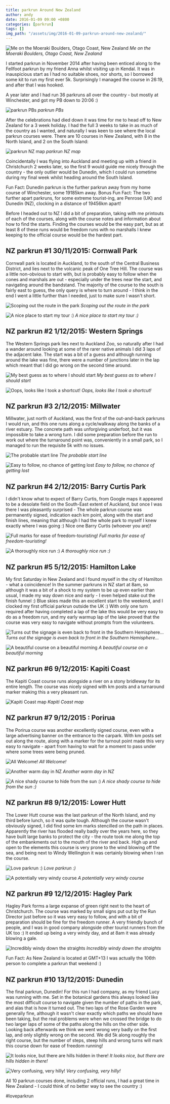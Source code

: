 ```yaml
---
title: parkrun Around New Zealand
author: andy
date: 2016-01-09 09:00 +0800
categories: [parkrun]
tags: []
img_path: "/assets/img/2016-01-09-parkrun-around-new-zealand/"
---
```




![Me on the Moeraki Boulders, Otago Coast, New Zealand](parkrun-around-new-zealand-moeraki-boulders.jpg)
_Me on the Moeraki Boulders, Otago Coast, New Zealand_


I started parkrun in November 2014 after having been enticed along to the Fellfoot parkrun by my friend Anna whilst visiting up in Kendal. It was in inauspicious start as I had no suitable shoes, nor shorts, so I borrowed some kit to run my first ever 5k. Surprisingly I managed the course in 26:19, and after that I was hooked.

A year later and I had run 36 parkruns all over the country - but mostly at Winchester, and got my PB down to 20:06 :)

![parkrun PBs](parkrun-around-new-zealand-pb-montage.png)
_parkrun PBs_


After the celebrations had died down it was time for me to head off to New Zealand for a 3 week holiday. I had the full 3 weeks to take in as much of the country as I wanted, and naturally I was keen to see where the local parkrun courses were. There are 10 courses in New Zealand, with 8 in the North Island, and 2 on the South Island:

![parkrun NZ map](parkrun-around-new-zealand-map.png)
_parkrun NZ map_

Coincidentally I was flying into Auckland and meeting up with a friend in Christchurch 2 weeks later, so the first 9 would guide me nicely through the country - the only outlier would be Dunedin, which I could run sometime during my final week whilst heading around the South Island.

Fun Fact: Dunedin parkrun is the further parkrun away from my home course of Winchester, some 19185km away.
Bonus Fun Fact: The two further apart parkruns, for some extreme tourist-ing, are Penrose (UK) and Dunedin (NZ), clocking in a distance of 19456km apart!

Before I headed out to NZ I did a bit of preparation, taking with me printouts of each of the courses, along with the course notes and information about how to find the starts. Finding the courses would be the easy part, but as at least 8 of these runs would be freedom runs with no marshalls I knew keeping to the official course would be the hardest part.

## NZ parkrun #1 30/11/2015: Cornwall Park

 Cornwall park is located in Auckland, to the south of the Central Business District, and lies next to the volcanic peak of One Tree Hill. The course was a little non-obvious to start with, but is probably easy to follow when the cones and marshals are out - especially under the trees near the start, and navigating around the bandstand. The majority of the course to the south is fairly east to guess, the only query is where to turn around - I think in the end I went a little further than I needed, just to make sure I wasn't short.


![Scoping out the route in the park](parkrun-around-new-zealand-cornwall-park-selfie.jpg)
_Scoping out the route in the park_

![A nice place to start my tour :)](parkrun-around-new-zealand-cornwall-park-map.png)
_A nice place to start my tour :)_


## NZ parkrun #2 1/12/2015: Western Springs

  The Western Springs park lies next to Auckland Zoo, so naturally after I had a wander around looking at some of the rarer native animals I did 3 laps of the adjacent lake. The start was a bit of a guess and although running around the lake was fine, there were a number of junctions later in the lap which meant that I did go wrong on the second time around.


![My best guess as to where I should start](parkrun-around-new-zealand-western-springs-selfie.jpg)
_My best guess as to where I should start_

![Oops, looks like I took a shortcut!](parkrun-around-new-zealand-western-springs-map.png)
_Oops, looks like I took a shortcut!_

## NZ parkrun #3 2/12/2015: Millwater

  Millwater, just north of Auckland, was the first of the out-and-back parkruns I would run, and this one runs along a cycle/walkway along the banks of a river estuary. The concrete path was unforgiving underfoot, but it was impossible to take a wrong turn. I did some preparation before the run to work out where the turnaround point was, conveniently in a small park, so I managed to run the requisite 5k with no issues.

![The probable start line](parkrun-around-new-zealand-millwater-selfie.jpg)
_The probable start line_

![Easy to follow, no chance of getting lost](parkrun-around-new-zealand-millwater-map.png)
_Easy to follow, no chance of getting lost_

## NZ parkrun #4 2/12/2015: Barry Curtis Park

  I didn't know what to expect of Barry Curtis, from Google maps it appeared to be a desolate field on the South-East extent of Auckland, but once I was there I was pleasantly surprised - The whole parkrun course was permanently signed, indication each km point, along with the start and finish lines, meaning that although I had the whole park to myself I knew exactly where I was going :) Nice one Barry Curtis (whoever you are)!

![Full marks for ease of freedom-touristing!](parkrun-around-new-zealand-barry-curtis-selfie.jpg)
_Full marks for ease of freedom-touristing!_

![A thoroughly nice run :)](parkrun-around-new-zealand-barry-curtis-map.png)
_A thoroughly nice run :)_

## NZ parkrun #5 5/12/2015: Hamilton Lake

  My first Saturday in New Zealand and I found myself in the city of Hamilton - what a coincidence! In the summer parkruns in NZ start at 8am, so although it was a bit of a shock to my system to be up even earlier than usual, I made my way down nice and early - I even helped stake out the finish funnel :)
  Blue skies made this an excellent start to the weekend, and I clocked my first official parkrun outside the UK :)
  With only one turn required after having completed a lap of the lake this would be very easy to do as a freedom run, and my early warmup lap of the lake proved that the course was very easy to navigate without prompts from the volunteers.


![Turns out the signage is even back to front in the Southern Hemisphere...](parkrun-around-new-zealand-hamilton-lake-selfie.jpg)
_Turns out the signage is even back to front in the Southern Hemisphere..._

![A beautiful course on a beautiful morning](parkrun-around-new-zealand-hamilton-lake-map.png)
_A beautiful course on a beautiful morning_

## NZ parkrun #6 9/12/2015: Kapiti Coast

  The Kapiti Coast course runs alongside a river on a stony bridleway for its entire length. The course was nicely signed with km posts and a turnaround marker making this a very pleasant run.


![Kapiti Coast map](parkrun-around-new-zealand-kapiti-coast-map.png)
_Kapiti Coast map_


## NZ parkrun #7 9/12/2015 : Porirua

  The Porirua course was another excellently signed course, even with a large advertising banner on the entrance to the carpark. With km posts set out along the route, along with a marker for the turnout point made this very easy to navigate - apart from having to wait for a moment to pass under where some trees were being pruned.


![All Welcome!](parkrun-around-new-zealand-porirua-selfie.jpg)
_All Welcome!_

![Another warm day in NZ](parkrun-around-new-zealand-porirua-selfie2.jpg)
_Another warm day in NZ_

![A nice shady course to hide from the sun :)](parkrun-around-new-zealand-porirua-map.png)
_A nice shady course to hide from the sun :)_


## NZ parkrun #8 9/12/2015: Lower Hutt

  The Lower Hutt course was the last parkrun of the North Island, and my third before lunch, so it was quite tough. Although the course wasn't obviously signed, I did find some km marks stencilled on the path in places.
  Apparently the river has flooded really badly over the years here, so they have built large banks to protect the city - the route took me along the top of the embankments out to the mouth of the river and back. High up and open to the elements this course is very prone to the wind blowing off the sea, and being next to Windy Wellington it was certainly blowing when I ran the course.


![Love parkrun :)](parkrun-around-new-zealand-lower-hutt-sefie.jpg)
_Love parkrun :)_

![A potentially very windy course](parkrun-around-new-zealand-lower-hutt-map.png)
_A potentially very windy course_

## NZ parkrun #9 12/12/2015: Hagley Park

  Hagley Park forms a large expanse of green right next to the heart of Christchurch. The course was marked by small signs put out by the Run Director just before so it was very easy to follow, and with a bit of preparation should be fine for the freedom runner. A very friendly bunch of people, and I was in good company alongside other tourist runners from the UK too :)
  It ended up being a very windy day, and at 8am it was already blowing a gale.


![Incredibly windy down the straights](parkrun-around-new-zealand-hagley-park-map.png)
_Incredibly windy down the straights_

Fun Fact: As New Zealand is located at GMT+13 I was actually the 106th person to complete a parkrun that weekend :)

## NZ parkrun #10 13/12/2015: Dunedin

  The final parkrun, Dunedin! For this run I had company, as my friend Lucy was running with me. Set in the botanical gardens this always looked like the most difficult course to navigate given the number of paths in the park, and alas that is how it turned out. The two laps of the Rose Garden were generally fine, although it wasn't clear exactly which paths we should have been taking, but the real problems were when we crossed the bridge to do two larger laps of some of the paths along the hills on the other side. Looking back afterwards we think we went wrong very badly on the first lap, and only slightly wrong on the second. We did 5k along roughly the right course, but the number of steps, steep hills and wrong turns will mark this course down for ease of freedom running!


![It looks nice, but there are hills hidden in there!](parkrun-around-new-zealand-dunedin-selfie.jpg)
_It looks nice, but there are hills hidden in there!_

![Very confusing, very hilly!](parkrun-around-new-zealand-dunedin-map.png)
_Very confusing, very hilly!_

All 10 parkrun courses done, including 2 official runs, I had a great time in New Zealand - I could think of no better way to see the country :)

#loveparkrun